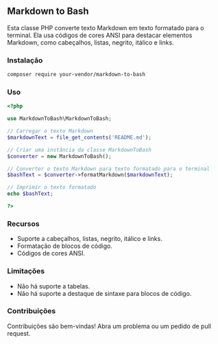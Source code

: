 ## Markdown to Bash

Esta classe PHP converte texto Markdown em texto formatado para o terminal. Ela usa códigos de cores ANSI para destacar elementos Markdown, como cabeçalhos, listas, negrito, itálico e links.

### Instalação

```bash
composer require your-vendor/markdown-to-bash
```

### Uso

```php
<?php

use MarkdownToBash\MarkdownToBash;

// Carregar o texto Markdown
$markdownText = file_get_contents('README.md');

// Criar uma instância da classe MarkdownToBash
$converter = new MarkdownToBash();

// Converter o texto Markdown para texto formatado para o terminal
$bashText = $converter->formatMarkdown($markdownText);

// Imprimir o texto formatado
echo $bashText;

?>
```

### Recursos

* Suporte a cabeçalhos, listas, negrito, itálico e links.
* Formatação de blocos de código.
* Códigos de cores ANSI.

### Limitações

* Não há suporte a tabelas.
* Não há suporte a destaque de sintaxe para blocos de código.

### Contribuições

Contribuições são bem-vindas! Abra um problema ou um pedido de pull request.
